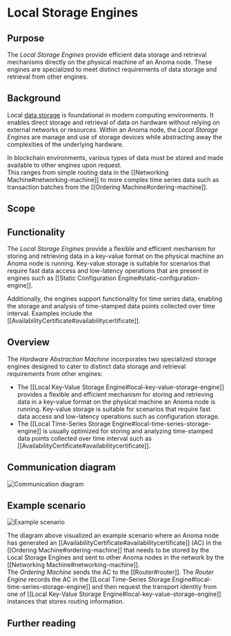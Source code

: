 # Local Storage Engines

## Purpose

<!-- --8<-- [start:purpose] -->
The *Local Storage Engines* provide efficient data storage and retrieval mechanisms directly on the physical machine of an Anoma node.
These engines are specialized to meet distinct requirements of data storage and retrieval from other engines. 


<!-- --8<-- [end:purpose] -->

## Background
Local [data storage](https://en.wikipedia.org/wiki/Data_storage) is foundational in modern computing environments. 
It enables direct storage and retrieval of data on hardware without relying on external
networks or resources. Within an Anoma node, the *Local Storage Engines* are manage and use of storage devices
while abstracting away the complexities of the underlying hardware. 

In blockchain environments, various types of data must be stored and made available to other engines upon request.  
This ranges from simple routing data in the [[Networking Machine#networking-machine]] to more complex time series data 
such as transaction batches from the [[Ordering Machine#ordering-machine]].

## Scope


## Functionality
The *Local Storage Engines* provide a flexible and efficient mechanism for storing and retrieving
data in a key-value format on the physical machine an Anoma node is running. 
Key-value storage is suitable for scenarios that require fast data access and low-latency operations that are present in
engines such as [[Static Configuration Engine#static-configuration-engine]].

Additionally, the engines support functionality for time series data, enabling the storage and analysis of time-stamped data points
collected over time interval. Examples include the [[AvailabilityCertificate#availabilitycertificate]].

## Overview
The *Hardware Abstraction Machine* incorporates two specialized storage engines designed to cater to distinct data storage
and retrieval requirements from other engines:
- The [[Local Key-Value Storage Engine#local-key-value-storage-engine]] provides a flexible and efficient mechanism for storing and retrieving
data in a key-value format on the physical machine an Anoma node is running.
Key-value storage is suitable for scenarios that require fast data access and low-latency operations such as
configuration storage.
- The [[Local Time-Series Storage Engine#local-time-series-storage-engine]] is usually optimized for storing and analyzing time-stamped data points
collected over time interval such as [[AvailabilityCertificate#availabilitycertificate]].


## Communication diagram
![Communication diagram](/nspec/images/communication-diagrams-storage.svg)


## Example scenario
![Example scenario](/nspec/images/example_scenario_storage.svg)

The diagram above visualized an example scenario where an Anoma node has generated an [[AvailabilityCertificate#availabilitycertificate]] (AC)
in the [[Ordering Machine#ordering-machine]] that needs to be stored by the Local Storage Engines and sent to other Anoma nodes in the network by the [[Networking Machine#networking-machine]].   
The *Ordering Machine* sends the AC to the [[Router#router]]. The *Router Engine* records the AC in the [[Local Time-Series Storage Engine#local-time-series-storage-engine]] 
and then request the transport identity from one of [[Local Key-Value Storage Engine#local-key-value-storage-engine]] instances that stores routing information. 

## Further reading
